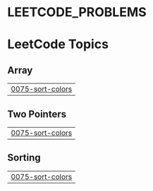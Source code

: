 # LEETCODE_PROBLEMS
<!---LeetCode Topics Start-->
# LeetCode Topics
## Array
|  |
| ------- |
| [0075-sort-colors](https://github.com/BARATH-NAGARAJ/LEETCODE_PROBLEMS/tree/master/0075-sort-colors) |
## Two Pointers
|  |
| ------- |
| [0075-sort-colors](https://github.com/BARATH-NAGARAJ/LEETCODE_PROBLEMS/tree/master/0075-sort-colors) |
## Sorting
|  |
| ------- |
| [0075-sort-colors](https://github.com/BARATH-NAGARAJ/LEETCODE_PROBLEMS/tree/master/0075-sort-colors) |
<!---LeetCode Topics End-->